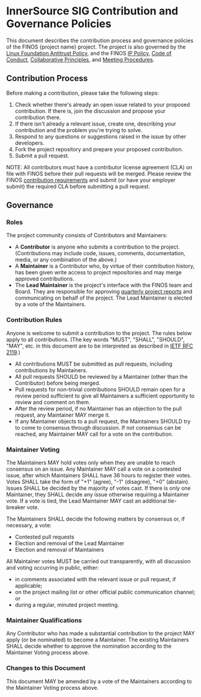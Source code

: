 # InnerSource SIG Contribution and Governance Policies

This document describes the contribution process and governance policies of the FINOS {project name} project. The project is also governed by the [Linux Foundation Antitrust Policy](https://www.linuxfoundation.org/antitrust-policy/), and the FINOS [IP Policy](IP-Policy.pdf), [Code of Conduct](Code-of-Conduct.md), [Collaborative Principles](Collaborative-Principles.md), and [Meeting Procedures](Meeting-Procedures.md).

## Contribution Process

Before making a contribution, please take the following steps:
1. Check whether there's already an open issue related to your proposed contribution. If there is, join the discussion and propose your contribution there.
2. If there isn't already a relevant issue, create one, describing your contribution and the problem you're trying to solve.
3. Respond to any questions or suggestions raised in the issue by other developers.
4. Fork the project repository and prepare your proposed contribution.
5. Submit a pull request.

NOTE: All contributors must have a contributor license agreement (CLA) on file with FINOS before their pull requests will be merged. Please review the FINOS [contribution requirements](https://finosfoundation.atlassian.net/wiki/spaces/FINOS/pages/75530375/Contribution+Compliance+Requirements) and submit (or have your employer submit) the required CLA before submitting a pull request.

## Governance

### Roles

The project community consists of Contributors and Maintainers:
* A **Contributor** is anyone who submits a contribution to the project. (Contributions may include code, issues, comments, documentation, media, or any combination of the above.)
* A **Maintainer** is a Contributor who, by virtue of their contribution history, has been given write access to project repositories and may merge approved contributions.
* The **Lead Maintainer** is the project's interface with the FINOS team and Board. They are responsible for approving [quarterly project reports](https://finosfoundation.atlassian.net/wiki/spaces/FINOS/pages/93225748/Board+Reporting+and+Program+Health+Checks) and communicating on behalf of the project. The Lead Maintainer is elected by a vote of the Maintainers. 

### Contribution Rules

Anyone is welcome to submit a contribution to the project. The rules below apply to all contributions. (The key words "MUST", "SHALL", "SHOULD", "MAY", etc. in this document are to be interpreted as described in [IETF RFC 2119](https://www.ietf.org/rfc/rfc2119.txt).)

* All contributions MUST be submitted as pull requests, including contributions by Maintainers.
* All pull requests SHOULD be reviewed by a Maintainer (other than the Contributor) before being merged.
* Pull requests for non-trivial contributions SHOULD remain open for a review period sufficient to give all Maintainers a sufficient opportunity to review and comment on them.
* After the review period, if no Maintainer has an objection to the pull request, any Maintainer MAY merge it.
* If any Maintainer objects to a pull request, the Maintainers SHOULD try to come to consensus through discussion. If not consensus can be reached, any Maintainer MAY call for a vote on the contribution.

### Maintainer Voting

The Maintainers MAY hold votes only when they are unable to reach consensus on an issue. Any Maintainer MAY call a vote on a contested issue, after which Maintainers SHALL have 36 hours to register their votes. Votes SHALL take the form of "+1" (agree), "-1" (disagree), "+0" (abstain). Issues SHALL be decided by the majority of votes cast. If there is only one Maintainer, they SHALL decide any issue otherwise requiring a Maintainer vote. If a vote is tied, the Lead Maintainer MAY cast an additional tie-breaker vote.

The Maintainers SHALL decide the following matters by consensus or, if necessary, a vote:
* Contested pull requests
* Election and removal of the Lead Maintainer
* Election and removal of Maintainers

All Maintainer votes MUST be carried out transparently, with all discussion and voting occurring in public, either:
* in comments associated with the relevant issue or pull request, if applicable;
* on the project mailing list or other official public communication channel; or
* during a regular, minuted project meeting.

### Maintainer Qualifications

Any Contributor who has made a substantial contribution to the project MAY apply (or be nominated) to become a Maintainer. The existing Maintainers SHALL decide whether to approve the nomination according to the Maintainer Voting process above.

### Changes to this Document

This document MAY be amended by a vote of the Maintainers according to the Maintainer Voting process above.